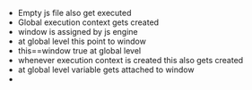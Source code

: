 - Empty js file also get executed
- Global execution context gets created
- window is assigned by js engine
- at global level this point to window
- this==window true at global level
- whenever execution context is created this also gets created
- at global level variable gets attached to window
-
